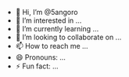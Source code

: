 - 👋 Hi, I’m @5angoro
- 👀 I’m interested in ...
- 🌱 I’m currently learning ...
- 💞️ I’m looking to collaborate on ...
- 📫 How to reach me ...
- 😄 Pronouns: ...
- ⚡ Fun fact: ...

<!---
5angoro/5angoro is a ✨ special ✨ repository because its `README.md` (this file) appears on your GitHub profile.
You can click the Preview link to take a look at your changes.
--->
